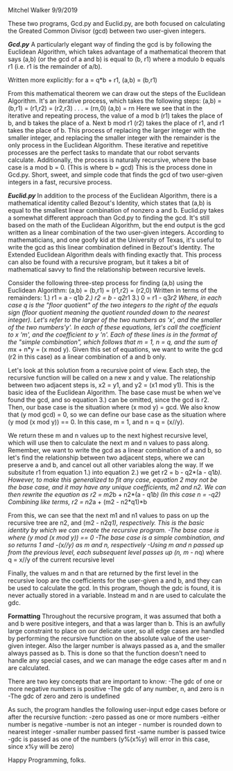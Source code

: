 Mitchel Walker
9/9/2019

These two programs, Gcd.py and Euclid.py, are both focused on calculating the Greated Common Divisor (gcd) between two user-given integers. 

***Gcd.py***
A particularly elegant way of finding the gcd is by following the Euclidean Algorithm, which takes advantage of a mathematical theorem that says (a,b) (or the gcd of a and b)
is equal to (b, r1) where a modulo b equals r1 (i.e. r1 is the remainder of a/b). 

Written more explicitly:
	for a = q*b + r1, (a,b) = (b,r1)

From this mathematical theorem we can draw out the steps of the Euclidean Algorithm. It's an iterative process, which takes the following steps:
	(a,b)   = (b,r1)
		= (r1,r2)
		= (r2,r3)
		.
		.
		.
		= (rn,0)
	(a,b)   = rn
Here we see that in the iterative and repeating process, the value of a mod b (r1) takes the place of b, and b takes the place of a. Next b mod r1 (r2) takes the place of r1,
and r1 takes the place of b. This process of replacing the larger integer with the smaller integer, and replacing the smaller integer with the remainder is the only process in
the Euclidean Algorithm. These iterative and repetitive processes are the perfect tasks to mandate that our robot servants calculate. Additionally, the process is
naturally recursive, where the base case is a mod b = 0. (This is where b = gcd) This is the process done in Gcd.py. Short, sweet, and simple code that finds the 
gcd of two user-given integers in a fast, recursive process. 






***Euclid.py***
In addition to the process of the Euclidean Algorithm, there is a mathematical identity called Bezout's Identity, which states that (a,b) is equal to the smallest linear combination 
of nonzero a and b. Euclid.py takes a somewhat different approach than Gcd.py to finding the gcd. It's still based on the math of the Euclidean Algorithm, but the end output is
the gcd written as a linear combination of the two user-given integers. According to mathematicians, and one goofy kid at the University of Texas, it's useful to write the gcd
as this linear combination defined in Bezout's Identity. The Extended Euclidean Algorithm deals with finding exactly that. This process can also be found with a recursive
program, but it takes a bit of mathematical savvy to find the relationship between recursive levels.

Consider the following three-step process for finding (a,b) using the Euclidean Algorithm:
	(a,b)   = (b,r1)
		= (r1,r2)
		= (r2,0)
Written in terms of the remainders:
	1.) r1 = a - q1*b
	2.) r2 = b - q2*r1
	3.) 0  = r1 - q3*r2
Where, in each case q is the "floor quotient" of the two integers to the right of the equals sign (floor quotient meaning the quotient rounded down to the nearest integer). Let's
refer to the larger of the two numbers as 'x', and the smaller of the two numbers'y'. In each of these equations, let's call the coefficient to x 'm', and the coefficient to y 'n'.
Each of these lines is in the format of the "simple combination", which follows that m = 1, n = q, and the sum of m*x + n*y = (x mod y). Given this set of equations,
we want to write the gcd (r2 in this case) as a linear combination of a and b only. 

Let's look at this solution from a recursive point of view. Each step, the recursive function will be called on a new x and y value. The relationship between two adjacent steps is, x2 = y1,
and y2 = (x1 mod y1). This is the basic idea of the Euclidean Algorithm. The base case must be when we've found the gcd, and so equation 3.) can be omitted,
since the gcd is r2. Then, our base case is the situation where (x mod y) = gcd. We also know that (y mod gcd) = 0, so we can define our base case as the situation where
(y mod (x mod y)) == 0. In this case, m = 1, and n = q = (x//y).

We return these m and n values up to the next highest recursive level, which will use then to calculate the next m and n values to pass along. Remember, we want to write the gcd as a linear 
combination of a and b, so let's find the relationship between two adjacent steps, where we can preserve a and b, and cancel out all other variables along the way. If we 
subsitute r1 from equation 1.) into equation 2.) we get 
	r2 = b - q2*(a - q1*b). 
However, to make this generalized to fit any case, equation 2 may not be the base case, and it may have any unique coefficients, m2 and n2. We can then rewrite the equation as
	r2 = m2*b + n2*(a - q1*b)				(In this case n = -q2)
Combining like terms,
	r2 = n2*a + (m2 - n2*q1)*b

From this, we can see that the next m1 and n1 values to pass on up the recursive tree are n2, and (m2 - n2*q1), respectively. This is the basic identity by which we can create the
recursive program.
	-The base case is where (y mod (x mod y)) == 0
	-The base case is a simple combination, and so returns 1 and -(x//y) as m and n, respectively
	-Using m and n passed up from the previous level, each subsequent level passes up (n, m - n*q) where q = x//y of the current recursive level

Finally, the values m and n that are returned by the first level in the recursive loop are the coefficients for the user-given a and b, and they can be used to calculate the gcd. In this
program, though the gdc is found, it is never actually stored in a variable. Instead m and n are used to calculate the gdc.

**Formatting**
Throughout the recursive program, it was assumed that both a and b were positive integers, and that a was larger than b. This is an awfully large constraint to place on our delicate user, so all edge 
cases are handled by performing the recursive function on the absolute value of the user-given integer. Also the larger number is always passed as a, and the smaller always passed as b. This is done
so that the function doesn't need to handle any special cases, and we can manage the edge cases after m and n are calculated. 

There are two key concepts that are important to know:
	-The gdc of one or more negative numbers is positive
	-The gdc of any number, n, and zero is n
	-The gdc of zero and zero is undefined
	
As such, the program handles the following user-input edge cases before or after the recursive function:
	-zero passed as one or more numbers
	-either number is negative
	-number is not an integer - number is rounded down to nearest integer
	-smaller number passed first
	-same number is passed twice
	-gdc is passed as one of the numbers (y%(x%y) will error in this case, since x%y will be zero)


Happy Programming, folks.
